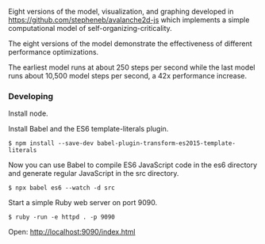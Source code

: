 Eight versions of the model, visualization, and graphing developed in https://github.com/stepheneb/avalanche2d-js
which implements a simple computational model of self-organizing-criticality.

The eight versions of the model demonstrate the effectiveness of different performance optimizations.

The earliest model runs at about 250 steps per second while the last model runs about 10,500 model
steps per second, a 42x performance increase.

### Developing

Install node.

Install Babel and the ES6 template-literals plugin.

```$ npm install --save-dev babel-plugin-transform-es2015-template-literals```

Now you can use Babel to compile ES6 JavaScript code in the es6 directory and generate regular JavaScript in the src directory.

```$ npx babel es6 --watch -d src```

Start a simple Ruby web server on port 9090.

```$ ruby -run -e httpd . -p 9090```

Open: [http://localhost:9090/index.html](http://localhost:9090/index.html)